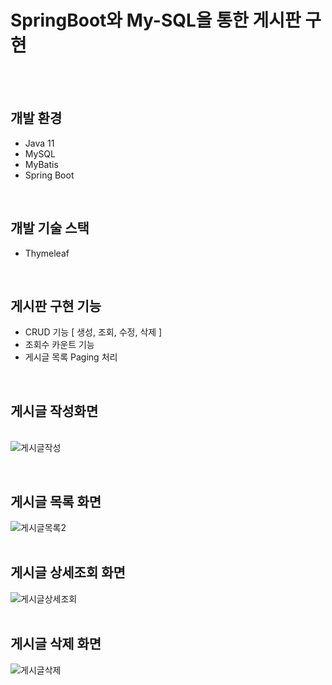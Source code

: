 # SpringBoot와 My-SQL을 통한 게시판 구현
<br>
<br>


## 개발 환경
* Java 11
* MySQL
* MyBatis
* Spring Boot 

<br>

## 개발 기술 스택
* Thymeleaf

<br>

## 게시판 구현 기능
* CRUD 기능 [ 생성, 조회, 수정, 삭제 ]
* 조회수 카운트 기능
* 게시글 목록 Paging 처리
<br>

## 게시글 작성화면
<br>![게시글작성](https://user-images.githubusercontent.com/106241314/218436900-45ffc087-aa40-4c26-9c03-699786989e7d.png)



<br>

## 게시글 목록 화면 
![게시글목록2](https://user-images.githubusercontent.com/106241314/218436351-7d35782d-8205-482f-a645-9f14e52c70bb.png)
<br>
<br>
## 게시글 상세조회 화면
![게시글상세조회](https://user-images.githubusercontent.com/106241314/218436362-507a69df-a57f-41c5-a02b-a508926dcdb8.png)
<br>
<br>
## 게시글 삭제 화면
![게시글삭제](https://user-images.githubusercontent.com/106241314/218436396-9977b88b-6d08-4548-a38b-9503a315ddc6.png)
<br>

